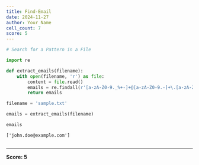 ```yaml
---
title: Find-Email
date: 2024-11-27
author: Your Name
cell_count: 7
score: 5
---
```


```python
# Search for a Pattern in a File
```


```python
import re
```


```python
def extract_emails(filename):
    with open(filename, 'r') as file:
        content = file.read()
        emails = re.findall(r'[a-zA-Z0-9._%+-]+@[a-zA-Z0-9.-]+\.[a-zA-Z]{2,}', content)
        return emails
```


```python
filename = 'sample.txt'
```


```python
emails = extract_emails(filename)
```


```python
emails
```




    ['john.doe@example.com']




```python

```


---
**Score: 5**
